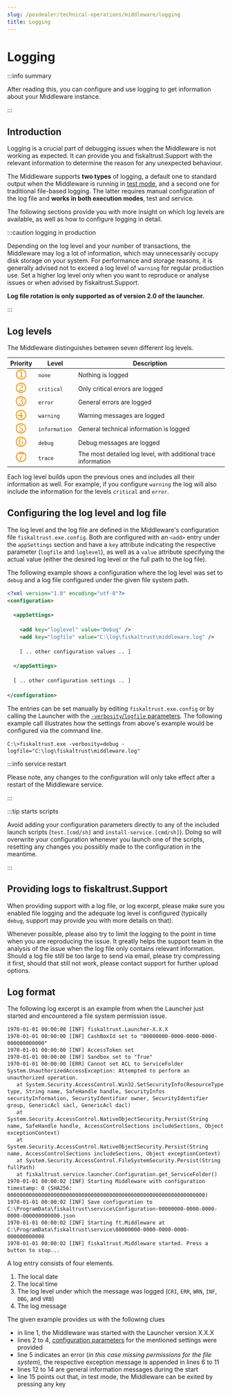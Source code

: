 ```yaml
---
slug: /posdealer/technical-operations/middleware/logging
title: Logging
---
```

# Logging

:::info summary

After reading this, you can configure and use logging to get information about your Middleware instance.

:::

## Introduction

Logging is a crucial part of debugging issues when the Middleware is not working as expected. It can provide you and fiskaltrust.Support with the relevant information to determine the reason for any unexpected behaviour.

The Middleware supports **two types** of logging, a default one to standard output when the Middleware is running in [test mode](launcher.md#in-test-mode), and a second one for traditional file-based logging. The latter requires manual configuration of the log file and **works in both execution modes**, test and service.

The following sections provide you with more insight on which log levels are available, as well as how to configure logging in detail.

:::caution logging in production

Depending on the log level and your number of transactions, the Middleware may log a lot of information, which may unnecessarily occupy disk storage on your system. For performance and storage reasons, it is generally advised not to exceed a log level of `warning` for regular production use. Set a higher log level only when you want to reproduce or analyse issues or when advised by fiskaltrust.Support.

**Log file rotation is only supported as of version 2.0 of the launcher.**

:::




## Log levels

The Middleware distinguishes between seven different log levels.

|            Priority             | Level         | Description                                                    |
| :-----------------------------: | ------------- | -------------------------------------------------------------- |
| ![](../../images/numbers/1.png) | `none`        | Nothing is logged                                              |
| ![](../../images/numbers/2.png) | `critical`    | Only critical errors are logged                                |
| ![](../../images/numbers/3.png) | `error`       | General errors are logged                                      |
| ![](../../images/numbers/4.png) | `warning`     | Warning messages are logged                                    |
| ![](../../images/numbers/5.png) | `information` | General technical information is logged                        |
| ![](../../images/numbers/6.png) | `debug`       | Debug messages are logged                                      |
| ![](../../images/numbers/7.png) | `trace`       | The most detailed log level, with additional trace information |

Each log level builds upon the previous ones and includes all their information as well. For example, if you configure `warning` the log will also include the information for the levels `critical` and `error`.



## Configuring the log level and log file

The log level and the log file are defined in the Middleware's configuration file `fiskaltrust.exe.config`. Both are configured with an `<add>` entry under the `appSettings` section and have a `key` attribute indicating the respective parameter (`logfile` and `loglevel`), as well as a `value` attribute specifying the actual value (either the desired log level or the full path to the log file).

The following example shows a configuration where the log level was set to `debug` and a log file configured under the given file system path.

```xml
<?xml version="1.0" encoding="utf-8"?>
<configuration>

  <appSettings>

    <add key="loglevel" value="Debug" />
    <add key="logfile" value="C:\log\fiskaltrust\middleware.log" />

    [ .. other configuration values .. ]

  </appSettings>

  [ .. other configuration settings .. ]

</configuration>
```



The entries can be set manually by editing `fiskaltrust.exe.config` or by calling the Launcher with the [`-verbosity`/`logfile` parameters](configuration.md#parameters). The following example call illustrates how the settings from above's example would be configured via the command line.


```shell
C:\>fiskaltrust.exe -verbosity=debug -logfile="C:\log\fiskaltrust\middleware.log"
```



:::info service restart

Please note, any changes to the configuration will only take effect after a restart of the Middleware service.

:::

:::tip starts scripts

Avoid adding your configuration parameters directly to any of the included launch scripts (`test.[cmd/sh]` and `install-service.[cmd/sh]`). Doing so will overwrite your configuration whenever you launch one of the scripts, resetting any changes you possibly made to the configuration in the meantime.

:::



## Providing logs to fiskaltrust.Support

When providing support with a log file, or log excerpt, please make sure you enabled file logging and the adequate log level is configured (typically `debug`, support may provide you with more details on that).

Whenever possible, please also try to limit the logging to the point in time when you are reproducing the issue. It greatly helps the support team in the analysis of the issue when the log file only contains relevant information. Should a log file still be too large to send via email, please try compressing it first, should that still not work, please contact support for further upload options.




## Log format

The following log excerpt is an example from when the Launcher just started and encountered a file system permission issue.

```
1970-01-01 00:00:00 [INF] fiskaltrust.Launcher-X.X.X
1970-01-01 00:00:00 [INF] CashBoxId set to "00000000-0000-0000-0000-000000000000"
1970-01-01 00:00:00 [INF] AccessToken set
1970-01-01 00:00:00 [INF] Sandbox set to "True"
1970-01-01 00:00:00 [ERR] Cannot set ACL to ServiceFolder
System.UnauthorizedAccessException: Attempted to perform an unauthorized operation.
   at System.Security.AccessControl.Win32.SetSecurityInfo(ResourceType type, String name, SafeHandle handle, SecurityInfos securityInformation, SecurityIdentifier owner, SecurityIdentifier group, GenericAcl sacl, GenericAcl dacl)
   at System.Security.AccessControl.NativeObjectSecurity.Persist(String name, SafeHandle handle, AccessControlSections includeSections, Object exceptionContext)
   at System.Security.AccessControl.NativeObjectSecurity.Persist(String name, AccessControlSections includeSections, Object exceptionContext)
   at System.Security.AccessControl.FileSystemSecurity.Persist(String fullPath)
   at fiskaltrust.service.launcher.Configuration.get_ServiceFolder()
1970-01-01 00:00:02 [INF] Starting Middleware with configuration timestamp: 0 (SHA256: 0000000000000000000000000000000000000000000000000000000000000000)
1970-01-01 00:00:02 [INF] Save configuration to C:\ProgramData\fiskaltrust\service\Configuration-00000000-0000-0000-0000-000000000000.json
1970-01-01 00:00:02 [INF] Starting ft.Middleware at C:\ProgramData\fiskaltrust\service\00000000-0000-0000-0000-000000000000
1970-01-01 00:00:02 [INF] fiskaltrust.Middleware started. Press a button to stop...
```

A log entry consists of four elements.

1. The local date
2. The local time
3. The log level under which the message was logged (`CRI`, `ERR`, `WRN`, `INF`, `DBG`, and `VRB`)
4. The log message

The given example provides us with the following clues

* in line 1, the Middleware was started with the Launcher version X.X.X
* lines 2 to 4, [configuration parameters](configuration.md#parameters) for the mentioned settings were provided
* line 5 indicates an error (*in this case missing permissions for the file system*), the respective exception message is appended in lines 6 to 11
* lines 12 to 14 are general information messages during the start
* line 15 points out that, in test mode, the Middleware can be exited by pressing any key